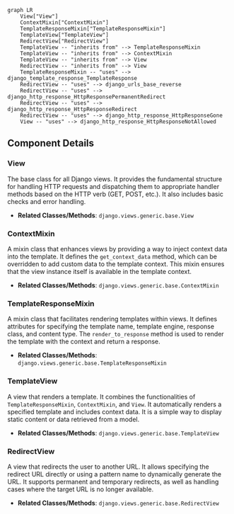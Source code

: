 ```mermaid
graph LR
    View["View"]
    ContextMixin["ContextMixin"]
    TemplateResponseMixin["TemplateResponseMixin"]
    TemplateView["TemplateView"]
    RedirectView["RedirectView"]
    TemplateView -- "inherits from" --> TemplateResponseMixin
    TemplateView -- "inherits from" --> ContextMixin
    TemplateView -- "inherits from" --> View
    RedirectView -- "inherits from" --> View
    TemplateResponseMixin -- "uses" --> django_template_response_TemplateResponse
    RedirectView -- "uses" --> django_urls_base_reverse
    RedirectView -- "uses" --> django_http_response_HttpResponsePermanentRedirect
    RedirectView -- "uses" --> django_http_response_HttpResponseRedirect
    RedirectView -- "uses" --> django_http_response_HttpResponseGone
    View -- "uses" --> django_http_response_HttpResponseNotAllowed
```

## Component Details

### View
The base class for all Django views. It provides the fundamental structure for handling HTTP requests and dispatching them to appropriate handler methods based on the HTTP verb (GET, POST, etc.). It also includes basic checks and error handling.
- **Related Classes/Methods**: `django.views.generic.base.View`

### ContextMixin
A mixin class that enhances views by providing a way to inject context data into the template. It defines the `get_context_data` method, which can be overridden to add custom data to the template context. This mixin ensures that the view instance itself is available in the template context.
- **Related Classes/Methods**: `django.views.generic.base.ContextMixin`

### TemplateResponseMixin
A mixin class that facilitates rendering templates within views. It defines attributes for specifying the template name, template engine, response class, and content type. The `render_to_response` method is used to render the template with the context and return a response.
- **Related Classes/Methods**: `django.views.generic.base.TemplateResponseMixin`

### TemplateView
A view that renders a template. It combines the functionalities of `TemplateResponseMixin`, `ContextMixin`, and `View`. It automatically renders a specified template and includes context data. It is a simple way to display static content or data retrieved from a model.
- **Related Classes/Methods**: `django.views.generic.base.TemplateView`

### RedirectView
A view that redirects the user to another URL. It allows specifying the redirect URL directly or using a pattern name to dynamically generate the URL. It supports permanent and temporary redirects, as well as handling cases where the target URL is no longer available.
- **Related Classes/Methods**: `django.views.generic.base.RedirectView`
